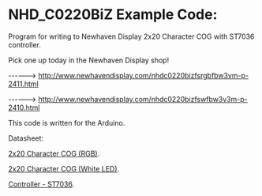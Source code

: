 NHD_C0220BiZ Example Code:
==============================================
 
Program for writing to Newhaven Display 2x20 Character COG with ST7036 controller.
 
Pick one up today in the Newhaven Display shop!

------> http://www.newhavendisplay.com/nhdc0220bizfsrgbfbw3vm-p-2411.html

------> http://www.newhavendisplay.com/nhdc0220bizfswfbw3v3m-p-2410.html
 
 This code is written for the Arduino.
 
 Datasheet:
 
 [2x20 Character COG (RGB)](http://www.newhavendisplay.com/specs/NHD-C0220BiZ-FSRGB-FBW-3VM.pdf).
 
 [2x20 Character COG (White LED)](http://www.newhavendisplay.com/specs/NHD-C0220BiZ-FSW-FBW-3V3M.pdf).
 
 [Controller - ST7036](http://www.newhavendisplay.com/app_notes/ST7036.pdf).
 

